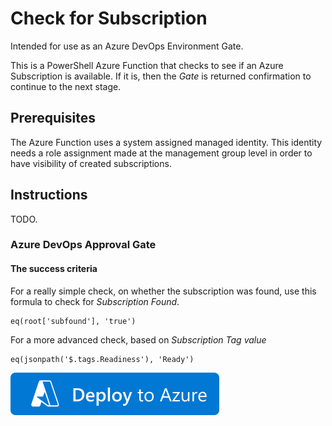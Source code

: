 # Check for Subscription

Intended for use as an Azure DevOps Environment Gate.

This is a PowerShell Azure Function that checks to see if an Azure Subscription is available. If it is, then the *Gate* is returned confirmation to continue to the next stage.

## Prerequisites

The Azure Function uses a system assigned managed identity. This identity needs a role assignment made at the management group level in order to have visibility of created subscriptions.

## Instructions

TODO.

### Azure DevOps Approval Gate

#### The success criteria

For a really simple check, on whether the subscription was found, use this formula to check for *Subscription Found*.
```
eq(root['subfound'], 'true')
```

For a more advanced check, based on *Subscription Tag value*
```
eq(jsonpath('$.tags.Readiness'), 'Ready')
```

[![Deploy To Azure](https://raw.githubusercontent.com/Azure/azure-quickstart-templates/master/1-CONTRIBUTION-GUIDE/images/deploytoazure.svg?sanitize=true)](https://ms.portal.azure.com/?feature.customportal=false#create/Microsoft.Template/uri/https%3A%2F%2Fraw.githubusercontent.com%2FGordonby%2Fazure-check-for-subscription%2Fmain%2Farm%2Farm-deploy-functionapp-wResourceGroup.json)
